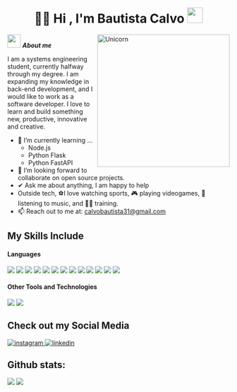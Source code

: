 <h1 align="center"><b>👨‍💻 Hi , I'm Bautista Calvo </b><img src="https://media.giphy.com/media/hvRJCLFzcasrR4ia7z/giphy.gif" width="35"></h1>
<!--  -->
<img align="right" width=300px alt="Unicorn" src="https://i.pinimg.com/736x/82/f4/5e/82f45ed2713db138b40d218b43a3f203.jpg" />


<img src="https://media.giphy.com/media/ObNTw8Uzwy6KQ/giphy.gif" width="30px">&nbsp;***About me***

I am a systems engineering student, currently halfway through my degree. I am expanding my knowledge in back-end development, and I would like to work as a software developer. I love to learn and build something new, productive, innovative and creative.
- 🌱 I’m currently learning ...
  - Node.js
  - Python Flask
  - Python FastAPI
- 👯 I’m looking forward to collaborate on open source projects.
- ✔ Ask me about anything, I am happy to help<br>
- Outside tech, ⚽I love watching sports, 🎮 playing videogames, 🎵 listening to music, and 🏋️‍♂️ training.
- 📫 Reach out to me at: <a href="calvobautista31@gmail.com">calvobautista31@gmail.com</a>

## My Skills Include

<h4> Languages </h4>
<span> 
  <img src="https://img.shields.io/badge/HTML5-E34F26?style=for-the-badge&logo=html5&logoColor=white">
  <img src="https://img.shields.io/badge/CSS3-1572B6?style=for-the-badge&logo=css3&logoColor=white">
  <img src="https://img.shields.io/badge/JavaScript-F7DF1E?style=for-the-badge&logo=javascript&logoColor=black">
  <img src="https://img.shields.io/badge/react-%2320232a.svg?style=for-the-badge&logo=react&logoColor=%2361DAFB">
  <img src="https://img.shields.io/badge/mysql-4479A1.svg?style=for-the-badge&logo=mysql&logoColor=white">
  <img src= "https://img.shields.io/badge/postgres-%23316192.svg?style=for-the-badge&logo=postgresql&logoColor=white">
  <img src="https://img.shields.io/badge/C-00599C?style=for-the-badge&logo=c&logoColor=white">
  <img src="https://img.shields.io/badge/python-3670A0?style=for-the-badge&logo=python&logoColor=ffdd54">
  <img src="https://img.shields.io/badge/FastAPI-005571?style=for-the-badge&logo=fastapi">
  <img src="https://img.shields.io/badge/flask-%23000.svg?style=for-the-badge&logo=flask&logoColor=white">
  <img src="https://img.shields.io/badge/node.js-6DA55F?style=for-the-badge&logo=node.js&logoColor=white">
  <img src= "https://img.shields.io/badge/go-%2300ADD8.svg?style=for-the-badge&logo=go&logoColor=white">
  <img src= "https://img.shields.io/badge/bash_script-%23121011.svg?style=for-the-badge&logo=gnu-bash&logoColor=white">
 


</span>


<h4> Other Tools and Technologies </h4>
<span>
  <img src="https://img.shields.io/badge/Git-F05032?style=for-the-badge&logo=git&logoColor=white">
  <img src="https://img.shields.io/badge/Notion-%23000000.svg?style=for-the-badge&logo=notion&logoColor=white">




</span>

## Check out my Social Media

<a href= "https://www.instagram.com/bautistacalvo/?hl=es-la">
    <img src="https://img.shields.io/badge/Instagram-%23E4405F.svg?style=for-the-badge&logo=Instagram&logoColor=white" alt="instagram">
</a>
<a href="https://www.linkedin.com/in/bautistacalvo/" >
  <img src="https://img.shields.io/badge/linkedin-%230077B5.svg?style=for-the-badge&logo=linkedin&logoColor=white" alt="linkedin">
</a>

<h2>Github stats:</h2> 

[![](https://github-readme-stats.vercel.app/api?username=valentinawerle&show_icons=true&theme=tokyonight&hide_border=true&locale=en)](https://github.com/Calvo-Bautista)
[![](https://github-readme-streak-stats.herokuapp.com/?user=valentinawerle&theme=material-palenight)](https://github.com/Calvo-Bautista)
</div>
